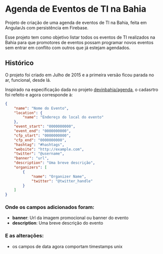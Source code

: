 # Agenda de Eventos de TI na Bahia

Projeto de criação de uma agenda de eventos de TI na Bahia, feita em AngularJs com persistência em Firebase.

Esse projeto tem como objetivo listar todos os eventos de TI realizados na Bahia para que promotores de eventos possam programar novos eventos sem entrar em conflito com outros que já estejam agendados.

## Histórico

O projeto foi criado em Julho de 2015 e a primeira versão ficou parada no ar, funcional, desde lá.

Inspirado na especificação  dada no projeto [devinbahia/agenda](https://github.com/devinbahia/agenda), o cadasrtro foi refeito e agora corresponde à:

```json
{
    "name": "Nome do Evento",
    "location": {
        "name": "Endereço do local do evento"
    },
    "event_start": "0000000000",
    "event_end": "0000000000",
    "cfp_start": "0000000000",
    "cfp_end": "0000000000",
    "hashtag": "#hashtags",
    "website": "http://example.com",
    "twitter": "@username",
    "banner": "url",
    "description": "Uma breve descrição",
    "organizers": [
        {
            "name": "Organizer Name",
            "twitter": "@twitter_handle"
        }
    ]
}
```

### Onde os campos adicionados foram:

* **banner**: Url da imagem promocional ou banner do evento
* **description**: Uma breve descrição do evento

### E as alterações:

* os campos de data agora comportam timestamps unix